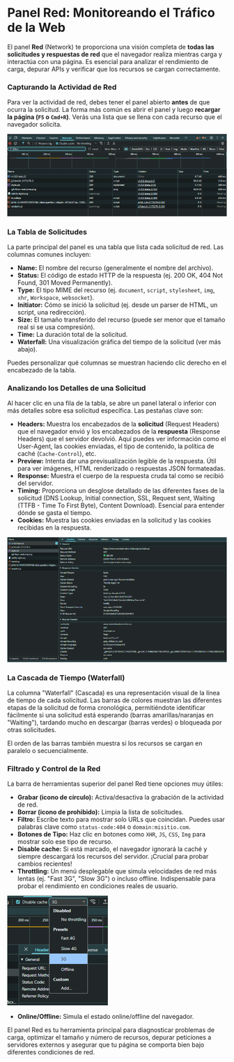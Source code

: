 # Panel Red: Monitoreando el Tráfico de la Web

El panel **Red** (Network) te proporciona una visión completa de **todas las solicitudes y respuestas de red** que el navegador realiza mientras carga y interactúa con una página. Es esencial para analizar el rendimiento de carga, depurar APIs y verificar que los recursos se cargan correctamente.

### Capturando la Actividad de Red

Para ver la actividad de red, debes tener el panel abierto **antes** de que ocurra la solicitud. La forma más común es abrir el panel y luego **recargar la página (`F5` o `Cmd+R`)**. Verás una lista que se llena con cada recurso que el navegador solicita.

![Capturando actividad de red al recargar la página](/img/inspector-red-capturing.png)

### La Tabla de Solicitudes

La parte principal del panel es una tabla que lista cada solicitud de red. Las columnas comunes incluyen:

* **Name:** El nombre del recurso (generalmente el nombre del archivo).
* **Status:** El código de estado HTTP de la respuesta (ej. 200 OK, 404 Not Found, 301 Moved Permanently).
* **Type:** El tipo MIME del recurso (ej. `document`, `script`, `stylesheet`, `img`, `xhr`, `Workspace`, `websocket`).
* **Initiator:** Cómo se inició la solicitud (ej. desde un parser de HTML, un script, una redirección).
* **Size:** El tamaño transferido del recurso (puede ser menor que el tamaño real si se usa compresión).
* **Time:** La duración total de la solicitud.
* **Waterfall:** Una visualización gráfica del tiempo de la solicitud (ver más abajo).

Puedes personalizar qué columnas se muestran haciendo clic derecho en el encabezado de la tabla.

### Analizando los Detalles de una Solicitud

Al hacer clic en una fila de la tabla, se abre un panel lateral o inferior con más detalles sobre esa solicitud específica. Las pestañas clave son:

* **Headers:** Muestra los encabezados de la **solicitud** (Request Headers) que el navegador envió y los encabezados de la **respuesta** (Response Headers) que el servidor devolvió. Aquí puedes ver información como el User-Agent, las cookies enviadas, el tipo de contenido, la política de caché (`Cache-Control`), etc.
* **Preview:** Intenta dar una previsualización legible de la respuesta. Útil para ver imágenes, HTML renderizado o respuestas JSON formateadas.
* **Response:** Muestra el cuerpo de la respuesta cruda tal como se recibió del servidor.
* **Timing:** Proporciona un desglose detallado de las diferentes fases de la solicitud (DNS Lookup, Initial connection, SSL, Request sent, Waiting (TTFB - Time To First Byte), Content Download). Esencial para entender dónde se gasta el tiempo.
* **Cookies:** Muestra las cookies enviadas en la solicitud y las cookies recibidas en la respuesta.

![Panel de detalles de una solicitud de red](/img/inspector-red-details.png)

### La Cascada de Tiempo (Waterfall)

La columna "Waterfall" (Cascada) es una representación visual de la línea de tiempo de cada solicitud. Las barras de colores muestran las diferentes etapas de la solicitud de forma cronológica, permitiéndote identificar fácilmente si una solicitud está esperando (barras amarillas/naranjas en "Waiting"), tardando mucho en descargar (barras verdes) o bloqueada por otras solicitudes.

El orden de las barras también muestra si los recursos se cargan en paralelo o secuencialmente.

### Filtrado y Control de la Red

La barra de herramientas superior del panel Red tiene opciones muy útiles:

* **Grabar (icono de círculo):** Activa/desactiva la grabación de la actividad de red.
* **Borrar (icono de prohibido):** Limpia la lista de solicitudes.
* **Filtro:** Escribe texto para mostrar solo URLs que coincidan. Puedes usar palabras clave como `status-code:404` o `domain:misitio.com`.
* **Botones de Tipo:** Haz clic en botones como `XHR`, `JS`, `CSS`, `Img` para mostrar solo ese tipo de recurso.
* **Disable cache:** Si está marcado, el navegador ignorará la caché y siempre descargará los recursos del servidor. ¡Crucial para probar cambios recientes!
* **Throttling:** Un menú desplegable que simula velocidades de red más lentas (ej. "Fast 3G", "Slow 3G") o incluso offline. Indispensable para probar el rendimiento en condiciones reales de usuario.

![Opciones de throttling en el panel Red](/img/inspector-red-throttling.png)

* **Online/Offline:** Simula el estado online/offline del navegador.

El panel Red es tu herramienta principal para diagnosticar problemas de carga, optimizar el tamaño y número de recursos, depurar peticiones a servidores externos y asegurar que tu página se comporta bien bajo diferentes condiciones de red.